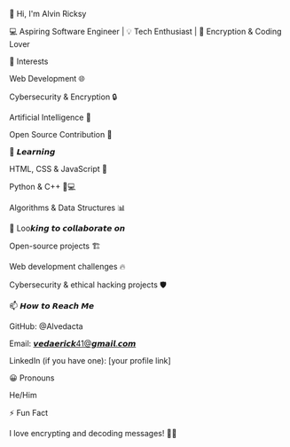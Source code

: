👋 Hi, I'm Alvin Ricksy

💻 Aspiring Software Engineer | 💡 Tech Enthusiast | 🔐 Encryption & Coding Lover

👀 Interests

Web Development 🌐

Cybersecurity & Encryption 🔒

Artificial Intelligence 🤖

Open Source Contribution 🚀


🌱 𝙇𝙚𝙖𝙧𝙣𝙞𝙣𝙜

HTML, CSS & JavaScript 🎨

Python & C++ 🐍💻

Algorithms & Data Structures 📊


💞 Loo𝙠𝙞𝙣𝙜 𝙩𝙤 𝙘𝙤𝙡𝙡𝙖𝙗𝙤𝙧𝙖𝙩𝙚 𝙤𝙣 

Open-source projects 🏗️

Web development challenges 🔥

Cybersecurity & ethical hacking projects 🛡️


📫 𝙃𝙤𝙬 𝙩𝙤 𝙍𝙚𝙖𝙘𝙝 𝙈𝙚

GitHub: @Alvedacta

Email: 𝙫𝙚𝙙𝙖𝙚𝙧𝙞𝙘𝙠41@𝙜𝙢𝙖𝙞𝙡.𝙘𝙤𝙢

LinkedIn (if you have one): [your profile link]


😀 Pronouns

He/Him


⚡ Fun Fact

I love encrypting and decoding messages! 🕵️‍♂️


